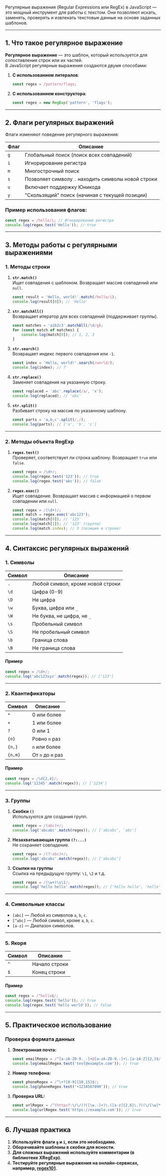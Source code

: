 Регулярные выражения (Regular Expressions или RegEx) в JavaScript — это мощный инструмент для работы с текстом. Они позволяют искать, заменять, проверять и извлекать текстовые данные на основе заданных шаблонов.

---

## **1. Что такое регулярное выражение**

**Регулярное выражение** — это шаблон, который используется для сопоставления строк или их частей.  
В JavaScript регулярные выражения создаются двумя способами:

1. **С использованием литералов**:
    
    ```javascript
    const regex = /pattern/flags;
    ```
    
2. **С использованием конструктора**:
    
    ```javascript
    const regex = new RegExp('pattern', 'flags');
    ```
    

---

## **2. Флаги регулярных выражений**

Флаги изменяют поведение регулярного выражения:

|Флаг|Описание|
|---|---|
|`g`|Глобальный поиск (поиск всех совпадений)|
|`i`|Игнорирование регистра|
|`m`|Многострочный поиск|
|`s`|Позволяет символу `.` находить символы новой строки|
|`u`|Включает поддержку Юникода|
|`y`|"Скользящий" поиск (начиная с текущей позиции)|

### **Пример использования флагов:**

```javascript
const regex = /hello/i; // Игнорирование регистра
console.log(regex.test('Hello')); // true
```

---

## **3. Методы работы с регулярными выражениями**

### **1. Методы строки**

1. **`str.match()`**  
    Ищет совпадения с шаблоном. Возвращает массив совпадений или `null`.
    
    ```javascript
    const result = 'Hello, world!'.match(/hello/i);
    console.log(result[0]); // 'Hello'
    ```
    
2. **`str.matchAll()`**  
    Возвращает итератор для всех совпадений (поддерживает группы).
    
    ```javascript
    const matches = 'a1b2c3'.matchAll(/\d/g);
    for (const match of matches) {
        console.log(match[0]); // 1, 2, 3
    }
    ```
    
3. **`str.search()`**  
    Возвращает индекс первого совпадения или `-1`.
    
    ```javascript
    const index = 'Hello, world!'.search(/world/);
    console.log(index); // 7
    ```
    
4. **`str.replace()`**  
    Заменяет совпадения на указанную строку.
    
    ```javascript
    const replaced = 'abc'.replace(/a/, 'x');
    console.log(replaced); // 'xbc'
    ```
    
5. **`str.split()`**  
    Разбивает строку на массив по указанному шаблону.
    
    ```javascript
    const parts = 'a,b,c'.split(/,/);
    console.log(parts); // ['a', 'b', 'c']
    ```
    

---

### **2. Методы объекта RegExp**

1. **`regex.test()`**  
    Проверяет, соответствует ли строка шаблону. Возвращает `true` или `false`.
    
    ```javascript
    const regex = /\d+/;
    console.log(regex.test('123')); // true
    console.log(regex.test('abc')); // false
    ```
    
2. **`regex.exec()`**  
    Ищет совпадение. Возвращает массив с информацией о первом совпадении или `null`.
    
    ```javascript
    const regex = /(\d+)/;
    const match = regex.exec('abc123');
    console.log(match[0]); // '123'
    console.log(match[1]); // '123' (группа)
    console.log(match.index); // 3 (позиция в строке)
    ```
    

---

## **4. Синтаксис регулярных выражений**

### **1. Символы**

|Символ|Описание|
|---|---|
|`.`|Любой символ, кроме новой строки|
|`\d`|Цифра (0-9)|
|`\D`|Не цифра|
|`\w`|Буква, цифра или `_`|
|`\W`|Не буква, не цифра, не `_`|
|`\s`|Пробельный символ|
|`\S`|Не пробельный символ|
|`\b`|Граница слова|
|`\B`|Не граница слова|

#### **Пример**

```javascript
const regex = /\d+/;
console.log('abc123xyz'.match(regex)); // ['123']
```

---

### **2. Квантификаторы**

|Символ|Описание|
|---|---|
|`*`|0 или более|
|`+`|1 или более|
|`?`|0 или 1|
|`{n}`|Ровно `n` раз|
|`{n,}`|`n` или более|
|`{n,m}`|От `n` до `m` раз|

#### **Пример**

```javascript
const regex = /\d{2,4}/;
console.log('12345'.match(regex)); // ['1234']
```

---

### **3. Группы**

1. **Скобки `()`**  
    Используются для создания групп.
    
    ```javascript
    const regex = /(abc)+/;
    console.log('abcabc'.match(regex)); // ['abcabc', 'abc']
    ```
    
2. **Незахватывающая группа `(?:...)`**  
    Не сохраняет совпадение.
    
    ```javascript
    const regex = /(?:abc)+/;
    console.log('abcabc'.match(regex)); // ['abcabc']
    ```
    
3. **Ссылки на группы**  
    Ссылка на предыдущую группу: `\1`, `\2` и т.д.
    
    ```javascript
    const regex = /(\w+)\s\1/;
    console.log('hello hello'.match(regex)); // ['hello hello', 'hello']
    ```
    

---

### **4. Символьные классы**

- `[abc]` — Любой из символов `a`, `b`, `c`.
- `[^abc]` — Любой символ, кроме `a`, `b`, `c`.
- `[a-z]` — Диапазон символов.

---

### **5. Якоря**

|Символ|Описание|
|---|---|
|`^`|Начало строки|
|`$`|Конец строки|

#### **Пример**

```javascript
const regex = /^hello$/;
console.log(regex.test('hello')); // true
console.log(regex.test('hello world')); // false
```

---

## **5. Практическое использование**

### **Проверка формата данных**

1. **Электронная почта:**
    
    ```javascript
    const emailRegex = /^[a-zA-Z0-9._-]+@[a-zA-Z0-9.-]+\.[a-zA-Z]{2,}$/;
    console.log(emailRegex.test('test@example.com')); // true
    ```
    
2. **Номер телефона:**
    
    ```javascript
    const phoneRegex = /^\+?[0-9]{10,15}$/;
    console.log(phoneRegex.test('+1234567890')); // true
    ```
    
3. **Проверка URL:**
    
    ```javascript
    const urlRegex = /^(https?:\/\/)?([\w.-]+)\.([a-z]{2,6}\.?)(\/[\w]*)*\/?$/;
    console.log(urlRegex.test('https://example.com')); // true
    ```
    

---

## **6. Лучшая практика**

1. **Используйте флаги `g` и `i`, если это необходимо.**
2. **Оборачивайте шаблоны в скобки для ясности.**
3. **Для сложных выражений используйте комментарии (в библиотеке XRegExp).**
4. **Тестируйте регулярные выражения на онлайн-сервисах, например, [regex101](https://regex101.com/).**